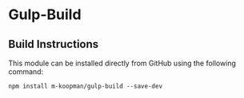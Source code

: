 # Gulp-Build

## Build Instructions

This module can be installed directly from GitHub using the following command:

`npm install m-koopman/gulp-build --save-dev`

